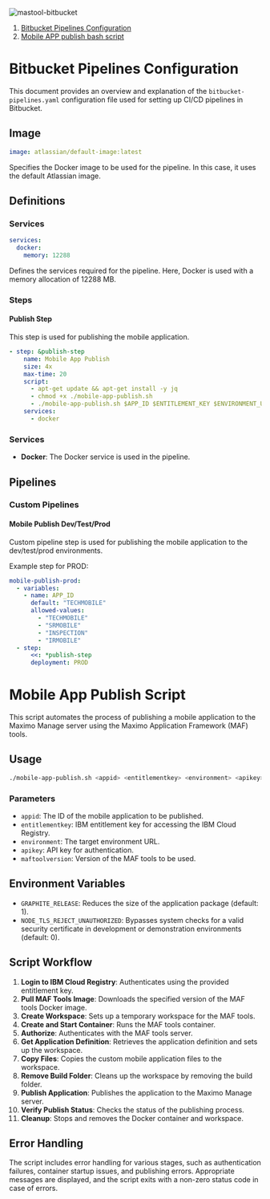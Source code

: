 ![mastool-bitbucket](https://github.com/user-attachments/assets/13e6972a-1337-44e6-80c0-4ae395086e5f)

1. [Bitbucket Pipelines Configuration](#markdown-header-bitbucket-pipline)
2. [Mobile APP publish bash script](#markdown-header-mobile-app-publish)


<a name="markdown-header-bitbucket-pipline"></a>
# Bitbucket Pipelines Configuration

This document provides an overview and explanation of the `bitbucket-pipelines.yaml` configuration file used for setting up CI/CD pipelines in Bitbucket.

## Image
```yaml
image: atlassian/default-image:latest
```
Specifies the Docker image to be used for the pipeline. In this case, it uses the default Atlassian image.

## Definitions
### Services
```yaml
services:
  docker:
    memory: 12288
```
Defines the services required for the pipeline. Here, Docker is used with a memory allocation of 12288 MB.

### Steps

#### Publish Step

This step is used for publishing the mobile application.
```yaml
- step: &publish-step
    name: Mobile App Publish
    size: 4x
    max-time: 20
    script:
      - apt-get update && apt-get install -y jq
      - chmod +x ./mobile-app-publish.sh
      - ./mobile-app-publish.sh $APP_ID $ENTITLEMENT_KEY $ENVIRONMENT_URL $API_KEY $MAFTOOLS_VERSION
    services:
      - docker
```

### Services

- **Docker**: The Docker service is used in the pipeline.

## Pipelines

### Custom Pipelines

#### Mobile Publish Dev/Test/Prod

Custom pipeline step is used for publishing the mobile application to the dev/test/prod environments.

Example step for PROD:
```yaml
mobile-publish-prod:
  - variables:
    - name: APP_ID
      default: "TECHMOBILE"
      allowed-values:
        - "TECHMOBILE"
        - "SRMOBILE"
        - "INSPECTION"
        - "IRMOBILE"
  - step:
      <<: *publish-step
      deployment: PROD
```

<a name="markdown-header-mobile-app-publish"></a>
# Mobile App Publish Script

This script automates the process of publishing a mobile application to the Maximo Manage server using the Maximo Application Framework (MAF) tools.

## Usage

```bash
./mobile-app-publish.sh <appid> <entitlementkey> <environment> <apikey> <maftoolversion>
```

### Parameters

- `appid`: The ID of the mobile application to be published.
- `entitlementkey`: IBM entitlement key for accessing the IBM Cloud Registry.
- `environment`: The target environment URL.
- `apikey`: API key for authentication.
- `maftoolversion`: Version of the MAF tools to be used.

## Environment Variables

- `GRAPHITE_RELEASE`: Reduces the size of the application package (default: 1).
- `NODE_TLS_REJECT_UNAUTHORIZED`: Bypasses system checks for a valid security certificate in development or demonstration environments (default: 0).

## Script Workflow

1. **Login to IBM Cloud Registry**: Authenticates using the provided entitlement key.
2. **Pull MAF Tools Image**: Downloads the specified version of the MAF tools Docker image.
3. **Create Workspace**: Sets up a temporary workspace for the MAF tools.
4. **Create and Start Container**: Runs the MAF tools container.
5. **Authorize**: Authenticates with the MAF tools server.
6. **Get Application Definition**: Retrieves the application definition and sets up the workspace.
7. **Copy Files**: Copies the custom mobile application files to the workspace.
8. **Remove Build Folder**: Cleans up the workspace by removing the build folder.
9. **Publish Application**: Publishes the application to the Maximo Manage server.
10. **Verify Publish Status**: Checks the status of the publishing process.
11. **Cleanup**: Stops and removes the Docker container and workspace.

## Error Handling

The script includes error handling for various stages, such as authentication failures, container startup issues, and publishing errors. Appropriate messages are displayed, and the script exits with a non-zero status code in case of errors.

